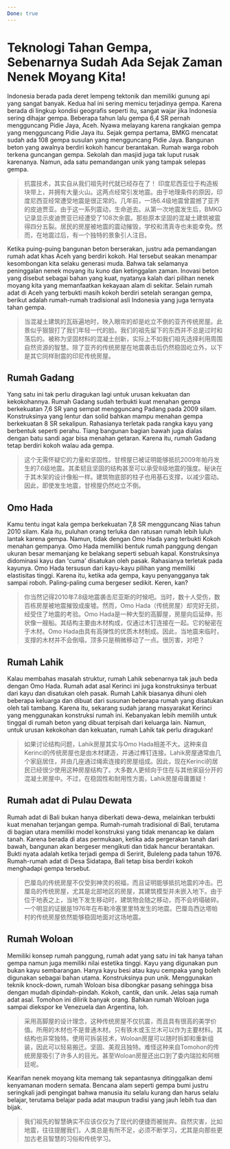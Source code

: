 ```yaml
---
Done: true
---
```


# Teknologi Tahan Gempa, Sebenarnya Sudah Ada Sejak Zaman Nenek Moyang Kita!

Indonesia berada pada deret lempeng tektonik dan memiliki gunung api yang sangat banyak. Kedua hal ini sering memicu terjadinya gempa. Karena berada di lingkup kondisi geografis seperti itu, sangat wajar jika Indonesia sering dihajar gempa. Beberapa tahun lalu gempa 6,4 SR pernah mengguncang Pidie Jaya, Aceh. Nyawa melayang karena rangkaian gempa yang mengguncang Pidie Jaya itu. Sejak gempa pertama, BMKG mencatat sudah ada 108 gempa susulan yang mengguncang Pidie Jaya. Bangunan beton yang awalnya berdiri kokoh hancur berantakan. Rumah warga roboh terkena guncangan gempa. Sekolah dan masjid juga tak luput rusak karenanya. Namun, ada satu pemandangan unik yang tampak selepas gempa.

> 抗震技术，其实自从我们祖先时代就已经存在了！
> 印度尼西亚位于构造板块带上，并拥有大量火山。这两点经常引发地震。由于地理条件的原因，印度尼西亚经常遭受地震是很正常的。几年前，一场6.4级地震曾震撼了亚齐的皮迪贾亚。由于这一系列震动，生命逝去。从第一次地震发生后，BMKG记录显示皮迪贾亚已经遭受了108次余震。那些原本坚固的混凝土建筑被震得四分五裂。居民的房屋被地震的震动摧毁，学校和清真寺也未能幸免。然而，在地震过后，有一个独特的景象引人注目。

Ketika puing-puing bangunan beton berserakan, justru ada pemandangan rumah adat khas Aceh yang berdiri kokoh. Hal tersebut seakan menampar kesombongan kita selaku generasi muda. Bahwa tak selamanya peninggalan nenek moyang itu kuno dan ketinggalan zaman. Inovasi beton yang disebut sebagai bahan yang kuat, nyatanya kalah dari pilihan nenek moyang kita yang memanfaatkan kekayaan alam di sekitar. Selain rumah adat di Aceh yang terbukti masih kokoh berdiri setelah serangan gempa, berikut adalah rumah-rumah tradisional asli Indonesia yang juga ternyata tahan gempa.

> 当混凝土建筑的瓦砾遍地时，映入眼帘的却是屹立不倒的亚齐传统房屋。此景似乎狠狠打了我们年轻一代的脸。我们的祖先留下的东西并不总是过时和落后的。被称为坚固材料的混凝土创新，实际上不如我们祖先选择利用周围自然资源的智慧。除了亚齐的传统房屋在地震袭击后仍然稳固屹立外，以下是其它同样耐震的印尼传统房屋。

## Rumah Gadang

Yang satu ini tak perlu diragukan lagi untuk urusan kekuatan dan kekokohannya. Rumah Gadang sudah terbukti kuat menahan gempa berkekuatan 7,6 SR yang sempat mengguncang Padang pada 2009 silam. Konstruksinya yang lentur dan solid bahkan mampu menahan gempa berkekuatan 8 SR sekalipun. Rahasianya terletak pada rangka kayu yang berbentuk seperti perahu. Tiang bangunan bagian bawah juga dialas dengan batu sandi agar bisa menahan getaran. Karena itu, rumah Gadang tetap berdiri kokoh walau ada gempa.

> 这个无需怀疑它的力量和坚固性。甘榜屋已被证明能够抵抗2009年帕丹发生的7.6级地震。其柔韧且坚固的结构甚至可以承受8级地震的强度。秘诀在于其木架的设计像船一样。建筑物底部的柱子也用基石支撑，以减少震动。因此，即使发生地震，甘榜屋仍然屹立不倒。

## Omo Hada

Kamu tentu ingat kala gempa berkekuatan 7,8 SR mengguncang Nias tahun 2010 silam. Kala itu, puluhan orang terluka dan ratusan rumah lebih luluh lantak karena gempa. Namun, tidak dengan Omo Hada yang terbukti Kokoh menahan gempanya. Omo Hada memiliki bentuk rumah panggung dengan ukuran besar memanjang ke belakang seperti sebuah kapal. Konstruksinya didominasi kayu dan 'cuma' disatukan oleh pasak. Rahasianya terletak pada kayunya. Omo Hada tersusun dari kayu-kayu pilihan yang memiliki elastisitas tinggi. Karena itu, ketika ada gempa, kayu penyangganya tak sampai roboh. Paling-paling cuma bergeser sedikit. Keren, kan?

> 你当然记得2010年7.8级地震袭击尼亚斯的时候吧。当时，数十人受伤，数百栋房屋被地震摧毁成废墟。然而，Omo Hada（传统房屋）却完好无损，经受住了地震的考验。Omo Hada是一种大型的高脚屋，房屋向后延伸，形状像一艘船。其结构主要由木材构成，仅通过木钉连接在一起。它的秘密在于木材。Omo Hada由具有高弹性的优质木材制成。因此，当地震来临时，支撑的木材并不会倒塌，顶多只是稍微移动了一点。很厉害，对吧？

## Rumah Lahik

Kalau membahas masalah struktur, rumah Lahik sebenarnya tak jauh beda dengan Omo Hada. Rumah adat asal Kerinci ini juga konstruksinya terbuat dari kayu dan disatukan oleh pasak. Rumah Lahik biasanya dihuni oleh beberapa keluarga dan dibuat dari susunan beberapa rumah yang disatukan oleh tali tambang. Karena itu, sekarang sudah jarang masyarakat Kerinci yang menggunakan konstruksi rumah ini. Kebanyakan lebih memilih untuk tinggal di rumah beton yang dibuat terpisah dari keluarga lain. Namun, untuk urusan kekokohan dan kekuatan, rumah Lahik tak perlu diragukan!

> 如果讨论结构问题，Lahik房屋其实与Omo Hada相差不大。这种来自Kerinci的传统房屋也是由木材建造，并通过榫钉连接。Lahik房屋通常由几个家庭居住，并由几座通过绳索连接的房屋组成。因此，现在Kerinci的居民已经很少使用这种房屋结构了。大多数人更倾向于住在与其他家庭分开的混凝土房屋中。不过，在稳固性和耐用性方面，Lahik房屋毋庸置疑！

## Rumah adat di Pulau Dewata

Rumah adat di Bali bukan hanya diberkati dewa-dewa, melainkan terbukti kuat menahan terjangan gempa. Rumah-rumah tradisional di Bali, terutama di bagian utara memiliki model konstruksi yang tidak menancap ke dalam tanah. Karena berada di atas permukaan, ketika ada pergerakan tanah dari bawah, bangunan akan bergeser mengikuti dan tidak hancur berantakan. Bukti nyata adalah ketika terjadi gempa di Seririt, Buleleng pada tahun 1976. Rumah-rumah adat di Desa Sidatapa, Bali tetap bisa berdiri kokoh menghadapi gempa tersebut.

> 巴厘岛的传统房屋不仅受到神灵的祝福，而且证明能够抵抗地震的冲击。巴厘岛的传统房屋，尤其是北部地区的房屋，其建筑模型并未嵌入地下。由于位于地表之上，当地下发生移动时，建筑物会随之移动，而不会坍塌破碎。一个明显的证据是1976年在布勒冷塞里里特发生的地震。巴厘岛西达塔帕村的传统房屋依然能够稳固地面对这场地震。

## Rumah Woloan

Memiliki konsep rumah panggung, rumah adat yang satu ini tak hanya tahan gempa namun juga memiliki nilai estetika tinggi. Kayu yang digunakan pun bukan kayu sembarangan. Hanya kayu besi atau kayu cempaka yang boleh digunakan sebagai bahan utama. Konstruksinya pun unik. Menggunakan teknik knock-down, rumah Woloan bisa dibongkar pasang sehingga bisa dengan mudah dipindah-pindah. Kokoh, cantik, dan unik. Jelas saja rumah adat asal. Tomohon ini dilirik banyak orang. Bahkan rumah Woloan juga sampai diekspor ke Venezuela dan Argentina, loh.

> 采用高脚屋的设计理念，这种传统房屋不仅抗震，而且具有很高的美学价值。所用的木材也不是普通木材。只有铁木或玉兰木可以作为主要材料。其结构也非常独特。使用可拆装技术，Woloan房屋可以随时拆卸和重新组装，因此可以轻易搬迁。坚固、美观且独特。难怪这种来自Tomohon的传统房屋吸引了许多人的目光。甚至Woloan房屋还出口到了委内瑞拉和阿根廷呢。

Kearifan nenek moyang kita memang tak sepantasnya ditinggalkan demi kenyamanan modern semata. Bencana alam seperti gempa bumi justru seringkali jadi pengingat bahwa manusia itu selalu kurang dan harus selalu belajar, terutama belajar pada adat maupun tradisi yang jauh lebih tua dan bijak.

> 我们祖先的智慧确实不应该仅仅为了现代的便捷而被抛弃。自然灾害，比如地震，往往提醒我们，人类总是有所不足，必须不断学习，尤其是向那些更加古老且智慧的习俗和传统学习。
